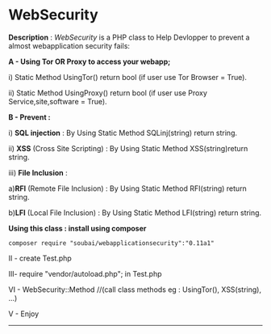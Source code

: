WebSecurity
=============

**Description** :  *WebSecurity* is a PHP class to Help Devlopper to prevent a almost webapplication security fails:

			   
**A - Using Tor OR Proxy to access  your webapp;**

i)  Static Method UsingTor() return bool (if user use Tor Browser = True).

ii) Static Method UsingProxy() return bool (if user use Proxy Service,site,software = True).

**B - Prevent :** 

i)   **SQL injection** : By Using Static Method SQLinj(string) return string.

ii)  **XSS** (Cross Site Scripting) : By Using Static Method XSS(string)return string.

iii) **File Inclusion** :

a)**RFI** (Remote File Inclusion) : By Using Static Method RFI(string) return string.

b)**LFI** (Local File Inclusion)  : By Using Static Method LFI(string) return string.


**Using this class : install using composer** 

	composer require "soubai/webapplicationsecurity":"0.11a1"

II - create Test.php

III- require "vendor/autoload.php"; in Test.php

VI - WebSecurity::Method  //(call class methods eg : UsingTor(), XSS(string), ...)

V - Enjoy

----------
